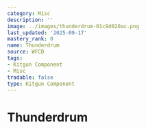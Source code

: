 ```yaml
---
category: Misc
description: ''
image: ../images/thunderdrum-01c9d020ac.png
last_updated: '2025-09-17'
mastery_rank: 0
name: Thunderdrum
source: WFCD
tags:
- Kitgun Component
- Misc
tradable: false
type: Kitgun Component
---
```


# Thunderdrum

